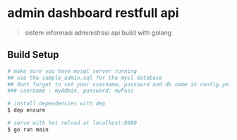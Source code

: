 # admin dashboard restfull api

> sistem informasi administrasi api build with golang

## Build Setup

``` bash
# make sure you have mysql server running
## use the sample_admin.sql for the mysl database
## dont forget to set your username, passowrd and db name in config.yml file
### username : myAdmin, password: myPass

# install dependencies with dep
$ dep ensure

# serve with hot reload at localhost:8080
$ go run main

```